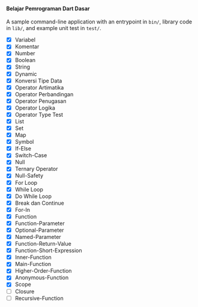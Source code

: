 #### Belajar Pemrograman Dart Dasar
A sample command-line application with an entrypoint in `bin/`, library code
in `lib/`, and example unit test in `test/`.

- [X] Variabel
- [X] Komentar
- [X] Number
- [X] Boolean
- [X] String
- [X] Dynamic
- [X] Konversi Tipe Data
- [X] Operator Artimatika
- [X] Operator Perbandingan
- [X] Operator Penugasan
- [X] Operator Logika
- [X] Operator Type Test
- [X] List
- [X] Set
- [X] Map
- [X] Symbol
- [X] If-Else
- [X] Switch-Case
- [X] Null
- [X] Ternary Operator
- [X] Null-Safety
- [X] For Loop
- [X] While Loop
- [X] Do While Loop
- [X] Break dan Continue
- [X] For-In
- [X] Function
- [X] Function-Parameter
- [X] Optional-Parameter
- [X] Named-Parameter
- [X] Function-Return-Value
- [X] Function-Short-Expression
- [X] Inner-Function
- [X] Main-Function
- [X] Higher-Order-Function
- [X] Anonymous-Function
- [X] Scope
- [ ] Closure
- [ ] Recursive-Function